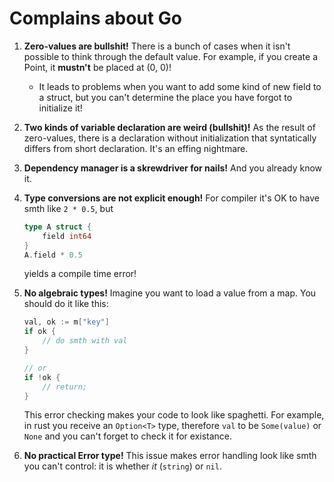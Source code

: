 # Complains about Go

1. **Zero-values are bullshit!** There is a bunch of cases when it isn't
   possible to think through the default value. For example, if you
   create a Point, it **mustn't** be placed at (0, 0)!
   * It leads to problems when you want to add some kind of new field
     to a struct, but you can't determine the place you have forgot to
     initialize it!
2. **Two kinds of variable declaration are weird (bullshit)!** As the
   result of zero-values, there is a declaration without
   initialization that syntatically differs from short
   declaration. It's an effing nightmare.
3. **Dependency manager is a skrewdriver for nails!** And you already
   know it.
4. **Type conversions are not explicit enough!** For compiler it's OK
   to have smth like `2 * 0.5`, but 

    ```go
    type A struct {
        field int64
    }
    A.field * 0.5
    ```

   yields a compile time error!
5. **No algebraic types!** Imagine you want to load a value from a
   map. You should do it like this:

    ```go
	val, ok := m["key"]
	if ok {
		// do smth with val
	}
	
	// or 
	if !ok {
		// return;
	}	
	```
   
   This error checking makes your code to look like spaghetti. For
   example, in rust you receive an `Option<T>` type, therefore `val`
   to be `Some(value)` or `None` and you can't forget to check it for
   existance.
6. **No practical Error type!** This issue makes error handling look like
	smth you can't control: it is whether *it* (`string`) or `nil`.
	
